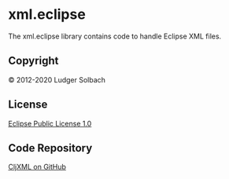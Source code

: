 xml.eclipse
===========
The xml.eclipse library contains code to handle Eclipse XML files.

Copyright
---------
© 2012-2020 Ludger Solbach

License
-------
[Eclipse Public License 1.0](http://www.eclipse.org/legal/epl-v10.html)

Code Repository
---------------
[CljXML on GitHub](https://github.com/lsolbach/CljXML)
